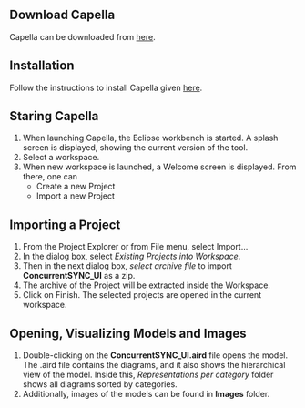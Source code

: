 ## Download Capella
Capella can be downloaded from [here](https://www.eclipse.org/capella/download.html).

## Installation
Follow the instructions to install Capella given [here](https://github.com/eclipse/capella/blob/master/doc/plugins/org.polarsys.capella.ui.doc/html/Installation%20Guide/How%20to%20install%20Capella%20and%20Addons.mediawiki#table-of-contents).


## Staring Capella 
1. When launching Capella, the Eclipse workbench is started. A splash screen is displayed, showing the current version of the tool. 
2. Select a workspace.
3. When new workspace is launched, a Welcome screen is displayed. From there, one can
    - Create a new Project
    - Import a new Project


## Importing a Project
1. From the Project Explorer or from File menu, select Import…
2. In the dialog box, select *Existing Projects into Workspace*.
3. Then in the next dialog box, *select archive file* to import **ConcurrentSYNC_UI** as a zip.
4. The archive of the Project will be extracted inside the Workspace.
5. Click on Finish. The selected projects are opened in the current workspace.


## Opening, Visualizing Models and Images
1. Double-clicking on the **ConcurrentSYNC_UI.aird** file opens the model. The .aird file contains the diagrams, and it also shows the hierarchical view of the model. Inside this, *Representations per category* folder shows all diagrams sorted by categories.
2. Additionally, images of the models can be found in **Images** folder.
